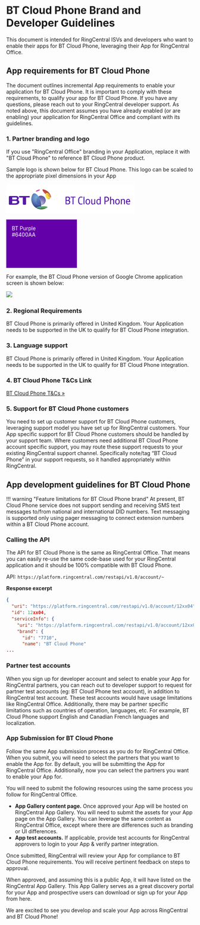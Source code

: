 # BT Cloud Phone Brand and Developer Guidelines

This document is intended for RingCentral ISVs and developers who want to enable their apps for BT Cloud Phone, leveraging their App for RingCentral Office.

## App requirements for BT Cloud Phone

The document outlines incremental App requirements to enable your application for BT Cloud Phone. It is important to comply with these requirements, to qualify your app for BT Cloud Phone. If you have any questions, please reach out to your RingCentral developer support. As noted above, this document assumes you have already enabled (or are enabling) your application for RingCentral Office and compliant with its guidelines.

### 1. Partner branding and logo

If you use "RingCentral Office" branding in your Application, replace it with "BT Cloud Phone" to reference BT Cloud Phone product.

Sample logo is shown below for BT Cloud Phone. This logo can be scaled to the appropriate pixel dimensions in your App

![BT logo](../logo-bt.png)

<div style="background-color: #6400AA; width: 160px; height: 100px; color: white; padding: 15px; margin-bottom: 15px;">
BT Purple<br>
&#35;6400AA
</div>

For example, the BT Cloud Phone version of Google Chrome application screen is shown below:

<img class="img-fluid mx-auto d-block" src="../bt-chrome-extension.png" style="max-width: 500px">

### 2. Regional Requirements

BT Cloud Phone is primarily offered in United Kingdom. Your Application needs to be supported in the UK to qualify for BT Cloud Phone integration.

### 3. Language support
   
BT Cloud Phone is primarily offered in United Kingdom. Your Application needs to be supported in the UK to qualify for BT Cloud Phone integration.

### 4. BT Cloud Phone T&Cs Link

[BT Cloud Phone T&Cs &raquo;](http://www2.bt.com/static/i/btretail/panretail/terms/index.html)

### 5. Support for BT Cloud Phone customers

You need to set up customer support for BT Cloud Phone customers, leveraging support model you have set up for RingCentral customers. Your App specific support for BT Cloud Phone customers should be handled by your support team. Where customers need additional BT Cloud Phone account specific support, you may route these support requests to your existing RingCentral support channel. Specifically note/tag “BT Cloud Phone” in your support requests, so it handled appropriately within RingCentral.

## App development guidelines for BT Cloud Phone

!!! warning "Feature limitations for BT Cloud Phone brand"
    At present, BT Cloud Phone service does not support sending and receiving SMS text messages to/from national and international DID numbers. Text messaging is supported only using pager messaging to connect extension numbers within a BT Cloud Phone account.

### Calling the API

The API for BT Cloud Phone is the same as RingCentral Office. That means you can easily re-use the same code-base used for your RingCentral application and it should be 100% compatible with BT Cloud Phone. 

API: `https://platform.ringcentral.com/restapi/v1.0/account/~`

**Response excerpt**

```json
{
  "uri": "https://platform.ringcentral.com/restapi/v1.0/account/12xx04",
  "id": 12xx04,
  "serviceInfo": {
    "uri": "https://platform.ringcentral.com/restapi/v1.0/account/12xx04/service-info",
    "brand": {
      "id": "7710",
      "name": "BT Cloud Phone"
...
```

### Partner test accounts

When you sign up for developer account and select to enable your App for RingCentral partners, you can reach out to developer support to request for partner test accounts (eg: BT Cloud Phone test account), in addition to RingCentral test account. These test accounts would have usage limitations like RingCentral Office. Additionally, there may be partner specific limitations such as countries of operation, languages, etc. For example, BT Cloud Phone support English and Canadian French languages and localization.

### App Submission for BT Cloud Phone

Follow the same App submission process as you do for RingCentral Office. When you submit, you will need to select the partners that you want to enable the App for. By default, you will be submitting the App for RingCentral Office. Additionally, now you can select the partners you want to enable your App for.

You will need to submit the following resources using the same process you follow for RingCentral Office.

* **App Gallery content page.** Once approved your App will be hosted on RingCentral App Gallery. You will need to submit the assets for your App page on the App Gallery. You can leverage the same content as RingCentral Office, except where there are differences such as branding or UI differences.
* **App test accounts.** If applicable, provide test accounts for RingCentral approvers to login to your App & verify partner integration.

Once submitted, RingCentral will review your App for compliance to BT Cloud Phone requirements. You will receive pertinent feedback on steps to approval.

When approved, and assuming this is a public App, it will have listed on the RingCentral App Gallery. This App Gallery serves as a great discovery portal for your App and prospective users can download or sign up for your App from here.

We are excited to see you develop and scale your App across RingCentral and BT Cloud Phone!